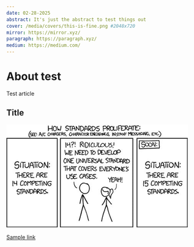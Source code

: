 ```yaml
---
date: 02-28-2025
abstract: It's just the abstract to test things out
cover: /media/covers/this-is-fine.png #2048x720
mirror: https://mirror.xyz/
paragraph: https://paragraph.xyz/
medium: https://medium.com/
---
```

# About test

Test article

## Title

![standards](/media/how-standartds-proliferate.png)

[Sample link](https://kmcd.dev/posts/working-with-protobuf-in-2024/)
